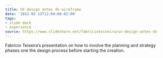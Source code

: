 ```yaml
---
title: UX design antes do wireframe
date: '2012-02-13T12:04:08-02:00'
tags:
- slide deck
- experience
source: https://www.slideshare.net/fabricioteixeira/ux-design-antes-do-wireframe
---
```

Fabrício Teixeira’s presentation on how to involve the planning and strategy phases one the design process before starting the creation.
